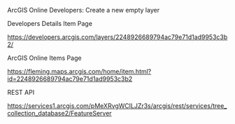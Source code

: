 ArcGIS Online Developers: Create a new empty layer

Developers Details Item Page

https://developers.arcgis.com/layers/2248926689794ac79e71d1ad9953c3b2/


ArcGIS Online Items Page

https://fleming.maps.arcgis.com/home/item.html?id=2248926689794ac79e71d1ad9953c3b2


REST API

https://services1.arcgis.com/pMeXRvgWClLJZr3s/arcgis/rest/services/tree_collection_database2/FeatureServer

